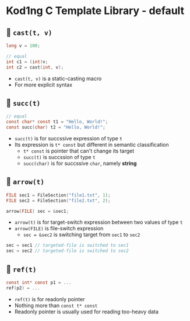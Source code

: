 # Kod1ng C Template Library - default

## 📌 `cast(t, v)`

```c
long v = 100;

// equal
int c1 = (int)v;
int c2 = cast(int, v);
```

- `cast(t, v)` is a static-casting macro
- For more explicit syntax

## 📌 `succ(t)`

```c
// equal
const char* const t1 = "Hello, World!";
const succ(char) t2 = "Hello, World!";
```

- `succ(t)` is for succssive expression of type `t`
- Its expression is `t* const` but different in semantic classification
  - `t* const` is pointer that can't change its target
  - `succ(t)` is succssion of type `t`
  - `succ(char)` is for succssive `char`, namely **string**

## 📌 `arrow(t)`

```c
FILE sec1 = FileSection("file1.txt", 1);
FILE sec2 = FileSection("file2.txt", 2);

arrow(FILE) sec = &sec1;
```

- `arrow(t)` is for target-switch expression between two values of type `t`
- `arrow(FILE)` is file-switch expression
  - `sec = &sec2` is switching target from `sec1` to `sec2`

```c
sec = sec1 // targeted-file is switched to sec1
sec = sec2 // targeted-file is switched to sec2
```

## 📌 `ref(t)`

```c
const int* const p1 = ...
ref(p2) = ...
```

- `ref(t)` is for readonly pointer
- Nothing more than `const t* const`
- Readonly pointer is usually used for reading too-heavy data

